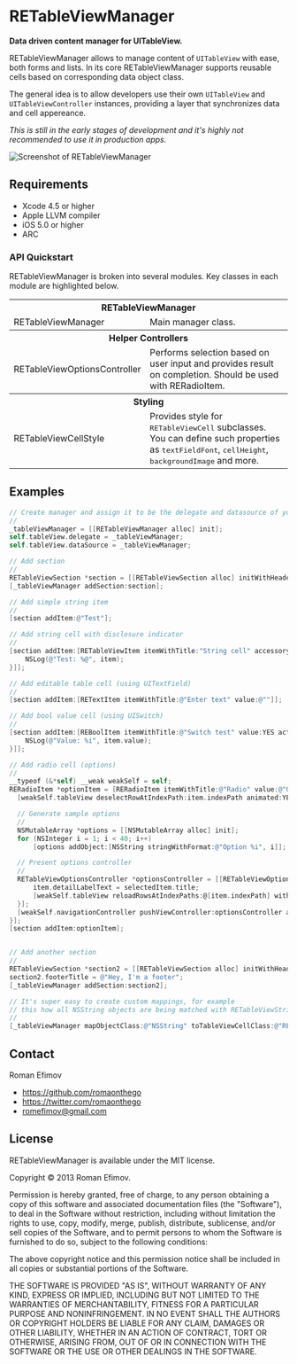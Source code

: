 # RETableViewManager

__Data driven content manager for UITableView.__

RETableViewManager allows to manage content of `UITableView` with ease, both forms and lists.
In its core RETableViewManager supports reusable cells based on corresponding data object class.

The general idea is to allow developers use their own `UITableView` and `UITableViewController` instances, 
providing a layer that synchronizes data and cell appereance. 

_This is still in the early stages of development and it's highly not recommended to use it in production apps._

![Screenshot of RETableViewManager](https://github.com/romaonthego/RETableViewManager/raw/master/Screenshot.png "RETableViewManager Screenshot")

## Requirements
* Xcode 4.5 or higher
* Apple LLVM compiler
* iOS 5.0 or higher
* ARC

### API Quickstart

RETableViewManager is broken into several modules. Key classes in each module are highlighted below.

<table>
  <tr><th colspan="2" style="text-align:center;">RETableViewManager</th></tr>
  <tr>
    <td>RETableViewManager</td>
    <td>Main manager class.</td>
  </tr>
  <tr><th colspan="2" style="text-align:center;">Helper Controllers</th></tr>
  <tr>
    <td>RETableViewOptionsController</td>
    <td>Performs selection based on user input and provides result on completion. Should be used with RERadioItem.
    </td>
  </tr>
  <tr><th colspan="2" style="text-align:center;">Styling</th></tr>
  <tr>
    <td>RETableViewCellStyle</td>
    <td>Provides style for <tt>RETableViewCell</tt> subclasses. You can define such properties as
    <tt>textFieldFont</tt>, <tt>cellHeight</tt>, <tt>backgroundImage</tt> and more.</td>
  </tr>
</table>

## Examples

``` objective-c
// Create manager and assign it to be the delegate and datasource of your UITableView
//
_tableViewManager = [[RETableViewManager alloc] init];
self.tableView.delegate = _tableViewManager;
self.tableView.dataSource = _tableViewManager;

// Add section
//
RETableViewSection *section = [[RETableViewSection alloc] initWithHeaderTitle:@"Test"];
[_tableViewManager addSection:section];

// Add simple string item
//
[section addItem:@"Test"];

// Add string cell with disclosure indicator
//
[section addItem:[RETableViewItem itemWithTitle:"String cell" accessoryType:UITableViewCellAccessoryDisclosureIndicator actionBlock:^(RETableViewItem *item) {
    NSLog(@"Test: %@", item);
}]];

// Add editable table cell (using UITextField)
//
[section addItem:[RETextItem itemWithTitle:@"Enter text" value:@""]];

// Add bool value cell (using UISwitch)
//
[section addItem:[REBoolItem itemWithTitle:@"Switch test" value:YES actionBlock:^(REBoolItem *item) {
    NSLog(@"Value: %i", item.value);
}]];

// Add radio cell (options)
//
__typeof (&*self) __weak weakSelf = self;
RERadioItem *optionItem = [RERadioItem itemWithTitle:@"Radio" value:@"Option 4" actionBlock:^(RETableViewItem *item) {
  [weakSelf.tableView deselectRowAtIndexPath:item.indexPath animated:YES];

  // Generate sample options
  //
  NSMutableArray *options = [[NSMutableArray alloc] init];
  for (NSInteger i = 1; i < 40; i++)
      [options addObject:[NSString stringWithFormat:@"Option %i", i]];

  // Present options controller
  //
  RETableViewOptionsController *optionsController = [[RETableViewOptionsController alloc] initWithItem:item options:options completionHandler:^(RETableViewItem *selectedItem) {
      item.detailLabelText = selectedItem.title;
      [weakSelf.tableView reloadRowsAtIndexPaths:@[item.indexPath] withRowAnimation:UITableViewRowAnimationNone];
  }];
  [weakSelf.navigationController pushViewController:optionsController animated:YES];
}];
[section addItem:optionItem];


// Add another section
//
RETableViewSection *section2 = [[RETableViewSection alloc] initWithHeaderTitle:@"Section 2"];
section2.footerTitle = @"Hey, I'm a footer";
[_tableViewManager addSection:section2];

// It's super easy to create custom mappings, for example
// this how all NSString objects are being matched with RETableViewStringCell
//
[_tableViewManager mapObjectClass:@"NSString" toTableViewCellClass:@"RETableViewStringCell"];
```

## Contact

Roman Efimov

- https://github.com/romaonthego
- https://twitter.com/romaonthego
- romefimov@gmail.com

## License

RETableViewManager is available under the MIT license.

Copyright © 2013 Roman Efimov.

Permission is hereby granted, free of charge, to any person obtaining a copy of this software and associated documentation files (the "Software"), to deal in the Software without restriction, including without limitation the rights to use, copy, modify, merge, publish, distribute, sublicense, and/or sell copies of the Software, and to permit persons to whom the Software is furnished to do so, subject to the following conditions:

The above copyright notice and this permission notice shall be included in all copies or substantial portions of the Software.

THE SOFTWARE IS PROVIDED "AS IS", WITHOUT WARRANTY OF ANY KIND, EXPRESS OR IMPLIED, INCLUDING BUT NOT LIMITED TO THE WARRANTIES OF MERCHANTABILITY, FITNESS FOR A PARTICULAR PURPOSE AND NONINFRINGEMENT. IN NO EVENT SHALL THE AUTHORS OR COPYRIGHT HOLDERS BE LIABLE FOR ANY CLAIM, DAMAGES OR OTHER LIABILITY, WHETHER IN AN ACTION OF CONTRACT, TORT OR OTHERWISE, ARISING FROM, OUT OF OR IN CONNECTION WITH THE SOFTWARE OR THE USE OR OTHER DEALINGS IN THE SOFTWARE.
